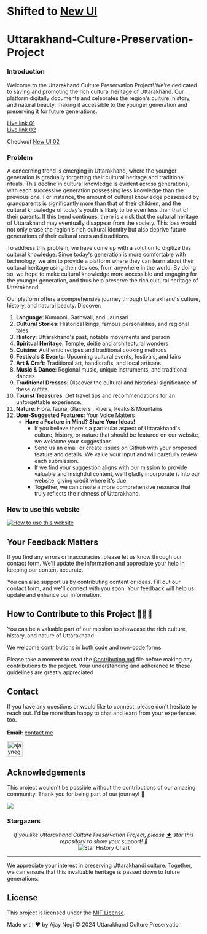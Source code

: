 # Shifted to <a href="https://github.com/ajaynegi45/Uttarakhand-Culture-NewUI" target="_blank">New UI</a>


# Uttarakhand-Culture-Preservation-Project

### Introduction

Welcome to the Uttarakhand Culture Preservation Project! We're dedicated to saving and promoting the rich cultural heritage of Uttarakhand. Our platform digitally documents and celebrates the region's culture, history, and natural beauty, making it accessible to the younger generation and preserving it for future generations.

<a href="https://www.uttarakhandculture.co/" target="_blank">Live link 01</a>
<br/>
<a href="https://ukculture.netlify.app/" target="_blank">Live link 02</a>

Checkout <a href="https://github.com/ajaynegi45/Uttarakhand-Culture-NewUI" target="_blank">New UI 02</a>

### Problem
A concerning trend is emerging in Uttarakhand, where the younger generation is gradually forgetting their cultural heritage and traditional rituals. This decline in cultural knowledge is evident across generations, with each successive generation possessing less knowledge than the previous one. For instance, the amount of cultural knowledge possessed by grandparents is significantly more than that of their children, and the cultural knowledge of today's youth is likely to be even less than that of their parents. If this trend continues, there is a risk that the cultural heritage of Uttarakhand may eventually disappear from the society. This loss would not only erase the region's rich cultural identity but also deprive future generations of their cultural roots and traditions.

To address this problem, we have come up with a solution to digitize this cultural knowledge. Since today's generation is more comfortable with technology, we aim to provide a platform where they can learn about their cultural heritage using their devices, from anywhere in the world. By doing so, we hope to make cultural knowledge more accessible and engaging for the younger generation, and thus help preserve the rich cultural heritage of Uttarakhand.

Our platform offers a comprehensive journey through Uttarakhand's culture, history, and natural beauty. Discover:

1. **Language**: Kumaoni, Garhwali, and Jaunsari <br/>
2. **Cultural Stories**: Historical kings, famous personalities, and regional tales <br/>
3. **History**: Uttarakhand's past, notable movements and person<br/>
4. **Spiritual Heritage**: Temple, deitie and architectural wonders <br/>
5. **Cuisine**: Authentic recipes and traditional cooking methods <br/>
6. **Festivals & Events**: Upcoming cultural events, festivals, and fairs <br/>
7. **Art & Craft**: Traditional art, handicrafts, and local artisans <br/>
8. **Music & Dance**: Regional music, unique instruments, and traditional dances <br/>
9. **Traditional Dresses**: Discover the cultural and historical significance of these outfits. <br/>
10. **Tourist Treasures**: Get travel tips and recommendations for an unforgettable experience. <br/>
11. **Nature**: Flora, fauna, Glaciers , Rivers, Peaks & Mountains <br/>
12. **User-Suggested Features**: Your Voice Matters
    - **Have a Feature in Mind? Share Your Ideas!**
        - If you believe there's a particular aspect of Uttarakhand's culture, history, or nature that should be featured on our website, we welcome your suggestions.
        - Send us an email or create issues on Github with your proposed feature and details. We value your input and will carefully review each submission.
        - If we find your suggestion aligns with our mission to provide valuable and insightful content, we'll gladly incorporate it into our website, giving credit where it's due.
        - Together, we can create a more comprehensive resource that truly reflects the richness of Uttarakhand.

     
### How to use this website

[![How to use this website](hhttps://github.com/user-attachments/assets/c1dc7a9e-50c9-4844-82dc-5ef51f4bdd79
)](https://github.com/user-attachments/assets/c1dc7a9e-50c9-4844-82dc-5ef51f4bdd79
)

## Your Feedback Matters

If you find any errors or inaccuracies, please let us know through our contact form. We'll update the information and appreciate your help in keeping our content accurate.

You can also support us by contributing content or ideas. Fill out our contact form, and we'll connect with you soon. Your feedback will help us update and enhance our information.


## **How to Contribute to this Project** 👨🏻‍💻

You can be a valuable part of our mission to showcase the rich culture, history, and nature of Uttarakhand. 

We welcome contributions in both code and non-code forms.

Please take a moment to read the [Contributing.md](https://github.com/ajaynegi45/Uttarakhand-Culture-Preservation-Project/blob/main/contributing.md) file before making any contributions to the project. Your understanding and adherence to these guidelines are greatly appreciated

## Contact
If you have any questions or would like to connect, please don't hesitate to reach out. I'd be more than happy to chat and learn from your experiences too.
<br><br>
**Email:** [contact me](mailto:ajaynegi3345@gmail.com)

<!-- LinkedIn -->
<a href="https://linkedin.com/in/ajaynegi45/" target="blank" rel="noopener noreferrer" >
<img align="center" src="https://img.icons8.com/color/48/linkedin.png" alt="ajaynegi45/" width="40" height="40"  t/></a>

## Acknowledgements

This project wouldn't be possible without the contributions of our amazing community. Thank you for being part of our journey! 🙌

<a href = "https://github.com/ajaynegi45/Uttarakhand-Culture-Preservation-Project/graphs/contributors">
  <img src = "https://contrib.rocks/image?repo=ajaynegi45/Uttarakhand-Culture-Preservation-Project"/>
</a>

<br/>

### Stargazers

<p align="center">
  <i>If you like Uttarakhand Culture Preservation Project, please <a href="../../stargazers">★</a> star this repository to show your support! 🤩</i>
 <br/>
<!--   <a href="https://star-history.com/#ajaynegi45/Uttarakhand-Culture-Preservation-Project&Date"> -->
    <picture>
      <source media="(prefers-color-scheme: dark)" srcset="https://api.star-history.com/svg?repos=ajaynegi45/Uttarakhand-Culture-Preservation-Project&type=Date&theme=dark" />
      <source media="(prefers-color-scheme: light)" srcset="https://api.star-history.com/svg?repos=ajaynegi45/Uttarakhand-Culture-Preservation-Project&type=Date" />
      <img align="center" alt="Star History Chart" src="https://api.star-history.com/svg?repos=ajaynegi45/Uttarakhand-Culture-Preservation-Project&type=Date" />
    </picture>
<!--   </a> -->
</p>

---

We appreciate your interest in preserving Uttarakhandi culture. Together, we can ensure that this invaluable heritage is passed down to future generations.

## License

This project is licensed under the [MIT License](LICENSE).

Made with ❤️ by Ajay Negi
© 2024 Uttarakhand Culture Preservation



[//]: # (Stay rooted in tradition, yet branch out with modernity)

[//]: # (Embrace the future, but honor the past)

[//]: # (Modernize your approach, but keep your heritage in mind)

[//]: # (Innovate with the times, but remember your origins)

[//]: # (Progress with the present, but respect your roots)

[//]: # (Keep pace with the modern world, but don't forget where you came from)

[//]: # (Evolve with the generation, but stay connected to your roots)

[//]: # (Be forward-thinking, yet mindful of your legacy)

[//]: # (Grow with the times, but nurture your cultural heritage)

[//]: # (Stay current, yet grounded in tradition)
